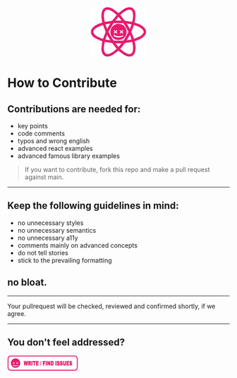 <p align="center"><img src="../assets/png/dead-simple-react-logo.png"/></p>

# How to Contribute

## Contributions are needed for:

- key points
- code comments
- typos and wrong english
- advanced react examples
- advanced famous library examples

> If you want to contribute, fork this repo and make a pull request against main.

---

## Keep the following guidelines in mind:

- no unnecessary styles
- no unnecessary semantics
- no unnecessary a11y
- comments mainly on advanced concepts
- do not tell stories
- stick to the prevailing formatting

## no bloat.

---

Your pullrequest will be checked, reviewed and confirmed shortly, if we agree.

---

## You don't feel addressed?

<a href="https://github.com/doemser/dead-simple-react/issues" target="_blank">![Write / Find Issues](../assets/png/write-find-issues.png)</a>
